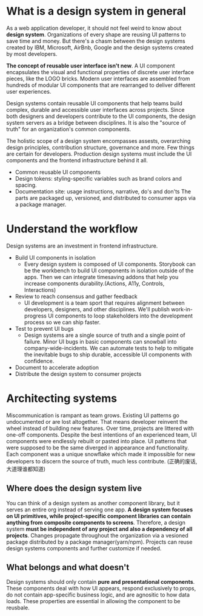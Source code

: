 # What is a design system in general
As a web application developer, it should not feel weird to know about **design system**.
Organizations of every shape are reusing UI patterns to save time and money. But there's a chasm between the design systems created by IBM, Microsoft, AirBnb, Google and the design systems created by most developers.

**The concept of reusable user interface isn't new**. A UI component encapsulates the visual and functional properties of discrete user interface pieces, like the LOGO bricks. Modern user interfaces are assembled from hundreds of modular UI components that are rearranged to deliver different user experiences.

Design systems contain reusable UI components that help teams build complex, durable and accessible user interfaces across projects. Since both designers and developers contribute to the UI components, the design system servers as a bridge between disciplines. It is also the "source of truth" for an organization's common components.

The holistic scope of a design system encompasses assests, overarching design principles, contribution structure, governance and more. Few things are certain for developers. Production design systems must include the UI components and the frontend infrastructure behind it all.
* Common reusable UI components
* Design tokens: styling-specific variables such as brand colors and spacing.
* Documentation site: usage instructions, narrative, do's and don'ts
The parts are packaged up, versioned, and distributed to consumer apps via a package manager. 

# Understand the workflow
Design systems are an investment in frontend infrastructure.
* Build UI components in isolation
    - Every design system is composed of UI components. Storybook can be the workbench to build UI components in isolation outside of the apps. Then we can integrate timesaving addons that help you increase components durability.(Actions, A11y, Controls, Interactions)
* Review to reach consensus and gather feedback
    - UI development is a team sport that requires alignment between developers, designers, and other disciplines. We'll publish work-in-progress UI components to loop stakeholders into the development process so we can ship faster.
* Test to prevent UI bugs
    - Design systems are a single source of truth and a single point of failure. Minor UI bugs in basic components can snowball into company-wide-incidents. We can automate tests to help to mitigate the inevitable bugs to ship durable, accessible UI components with confidence.
* Document to accelerate adoption
* Distribute the design system to consumer projects

# Architecting systems
Miscommunication is rampant as team grows. Existing UI patterns go undocumented or are lost altogether. That means developer reinvent the wheel instead of building new features. Over time, projects are littered with one-off components. Despite the best intentions of an experienced team, UI components were endlessly rebuilt or pasted into place. UI patterns that were supposed to be the same diverged in appearance and functionality. Each component was a unique snowflake which made it impossible for new developers to discern the source of truth, much less contribute. (正确的废话, 大道理谁都知道)

## Where does the design system live
You can think of a design system as another component library, but it serves an entire org instead of serving one app. **A design system focuses on UI primitives, while project-specific component libraries can contain anything from composite components to screens**. Therefore, a design system **must be independent of any project and also a dependency of all projects**. Changes propagate throughout the organization via a vesioned package distributed by a package manager(yarn/npm). Projects can reuse design systems components and further customize if needed.

## What belongs and what doesn't
Design systems should only contain **pure and presentational components**. These components deal with how UI appears, respond exclusively to props, do not contain app-specific business logic, and are agnositic to how data loads. These properties are essential in allowing the component to be reusbale. 